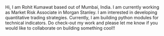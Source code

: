 Hi, I am Rohit Kumawat based out of Mumbai, India. I am currently working as Market Risk Associate in Morgan Stanley. I am interested in developing quantitative trading strategies. Currently, I am building python modules for technical indicators.
Do check-out my work and please let me know if you would like to collaborate on building something cool!!

<!--
- 👋 Hi, I’m @kumrohit
- 👀 I’m interested in ...
- 🌱 I’m currently learning ...
- 💞️ I’m looking to collaborate on ...
- 📫 How to reach me ...

--->

<!---
kumrohit/kumrohit is a ✨ special ✨ repository because its `README.md` (this file) appears on your GitHub profile.
You can click the Preview link to take a look at your changes.
--->
